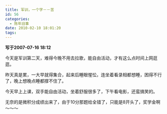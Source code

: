 ```yaml
---
title: 军训，一个字－－苦
id: 56
categories:
  - 陈年旧事
date: 2010-02-10 18:01:20
tags:
---
```


**写于2007-07-16 18:12**

今天是军训第二天，难得今晚不用去拉歌，能自由活动，才有这么点时间上网逛逛。

昨天真是累，一大早就得集合，起来后睡眼惺忪，连坐着看录相都想睡，困得不行了，晚上想晚点睡都撑不住了。

今天早上上课，双手能自由活动，坐着舒服很多了，下午看电影，还蛮搞笑的。

无奈的是微积分成绩出来了，由于10分那题给全错了，只能是8开头了，奖学金啊～～～

